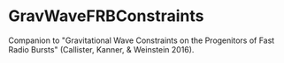 # GravWaveFRBConstraints
Companion to "Gravitational Wave Constraints on the Progenitors of Fast Radio Bursts" (Callister, Kanner, &amp; Weinstein 2016).

